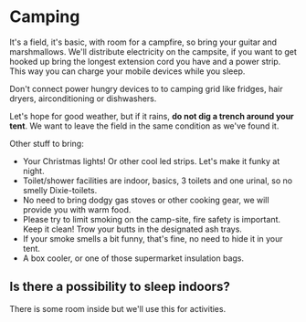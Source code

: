 # Camping


It's a field, it's basic, with room for a campfire, so bring your guitar and marshmallows. We'll distribute electricity on the campsite, if you want to get hooked up bring the longest extension cord you have and a power strip. This way you can charge your mobile devices while you sleep.

Don't connect power hungry devices to to camping grid like fridges, hair dryers, airconditioning or dishwashers.

Let's hope for good weather, but if it rains, **do not dig a trench around your tent**. We want to leave the field in the same condition as we've found it.

Other stuff to bring:

* Your Christmas lights!  Or other cool led strips. Let's make it funky at night.
* Toilet/shower facilities are indoor, basics, 3 toilets and one urinal, so no smelly Dixie-toilets. 
* No need to bring dodgy gas stoves or other cooking gear, we will provide you with warm food.
* Please try to limit smoking on the camp-site, fire safety is important. Keep it clean! Trow your butts in the designated ash trays.
* If your smoke smells a bit funny, that's fine, no need to hide it in your tent.
* A box cooler, or one of those supermarket insulation bags.

## Is there a possibility to sleep indoors?

There is some room inside but we'll use this for activities.